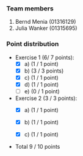 ### Team members
1. Bernd Menia  (01316129)
2. Julia Wanker (01315695) 

### Point distribution
- Exercise 1 (6/ 7 points):
  - [x] a) (1 / 1 point)
  - [x] b) (3 / 3 points)
  - [x] c) (1 / 1 point)
  - [x] d) (1 / 1 point)
  - [ ] e) (0 / 1 point)
  
- Exercise 2 (3 / 3 points):
  - [x] a) (1 / 1 point)
  - [x] b) (1 / 1 point)
  - [x] c) (1 / 1 point)
   
 
- Total 9 / 10 points